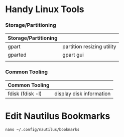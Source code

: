 # Handy Linux Tools

### Storage/Partitioning

| Storage/Partitioning |  |
| :--- | :--- |
| gpart | partition resizing utility |
| gparted | gpart gui |
|  |  |

### Common Tooling

| Common Tooling |  |
| :--- | :--- |
| fdisk \(fdisk -l\) | display disk information |

# Edit Nautilus Bookmarks

```
nano ~/.config/nautilus/bookmarks
```



